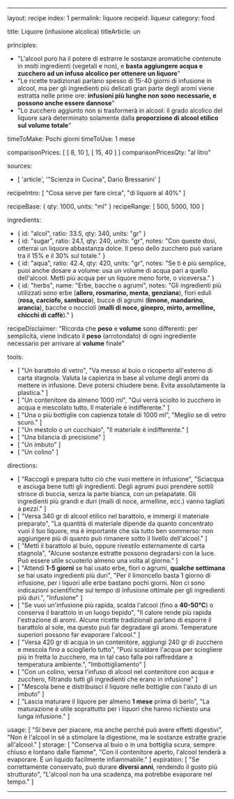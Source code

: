 ---

layout: recipe
index: 1
permalink: liquore
recipeid: liqueur
category: food

title: Liquore (infusione alcolica)
titleArticle: un

principles:
  - "L'alcool puro ha il potere di estrarre le sostanze aromatiche contenute in molti ingredienti (vegetali e non), e <strong>basta aggiungere acqua e zucchero ad un infuso alcolico per ottenere un liquore</strong>"
  - "Le ricette tradizionali parlano spesso di 15-40 giorni di infusione in alcool, ma per gli ingredienti più delicati gran parte degli aromi viene estratta nelle prime ore: <strong>infusioni più lunghe non sono necessarie, e possono anche essere dannose</strong>"
  - "Lo zucchero aggiunto non si trasformerà in alcool: il grado alcolico del liquore sarà determinato solamente dalla <strong>proporzione di alcool etilico sul volume totale</strong>"

timeToMake: Pochi giorni
timeToUse: 1 mese

comparisonPrices: [ [ 8, 10 ], [ 15, 40 ] ]
comparisonPricesQty: "al litro"

sources:
  - [ 'article', '"Scienza in Cucina", Dario Bressanini' ]

recipeIntro: [ "Cosa serve per fare circa", "di liquore al 40%" ]

recipeBase: { qty: 1000, units: "ml" }
recipeRange: [ 500, 5000, 100 ]

ingredients:
  - { id: "alcol",
      ratio: 33.5,
      qty: 340,
      units: "gr" }
  - { id: "sugar",
      ratio: 24.1,
      qty: 240,
      units: "gr",
      notes: "Con queste dosi, otterrai un liquore abbastanza dolce. Il peso dello zucchero può variare tra il 15% e il 30% sul totale." }
  - { id: "aqua",
      ratio: 42.4,
      qty: 420,
      units: "gr",
      notes: "Se ti è più semplice, puoi anche dosare a volume: usa un volume di acqua pari a quello dell'alcool. Metti più acqua per un liquore meno forte, o viceversa." }
  - { id: "herbs",
      name: "Erbe, bacche o agrumi",
      notes: "Gli ingredienti più utilizzati sono erbe (<strong>alloro, rosmarino, menta, genziana</strong>), fiori eduli (<strong>rosa, carciofo, sambuco</strong>), bucce di agrumi (<strong>limone, mandarino, arancia</strong>), bacche o noccioli (<strong>malli di noce, ginepro, mirto, armelline, chicchi di caffè</strong>)." }

recipeDisclaimer: "Ricorda che <strong>peso</strong> e <strong>volume</strong> sono differenti: per semplicità, viene indicato il <strong>peso</strong> (arrotondato) di ogni ingrediente necessario per arrivare al <strong>volume</strong> finale"

tools:
  - [ "Un barattolo di vetro", "Va messo al buio o ricoperto all'esterno di carta stagnola. Valuta la capienza in base al volume degli aromi da mettere in infusione. Deve potersi chiudere bene. Evita assolutamente la plastica." ]
  - [ "Un contenitore da almeno <span class='qtyspan'><span data-qty='volume.base' data-prec='1'>1000</span> ml</span>", "Qui verrà sciolto lo zucchero in acqua e mescolato tutto. Il materiale è indifferente." ]
  - [ "Una o più bottiglie con capienza totale di <span class='qtyspan'><span data-qty='volume.base'>1000</span> ml</span>", "Meglio se di vetro scuro." ]
  - [ "Un mestolo o un cucchiaio", "Il materiale è indifferente." ]
  - [ "Una bilancia di precisione" ]
  - [ "Un imbuto" ]
  - [ "Un colino" ]

directions:
  - [ "Raccogli e prepara tutto ciò che vuoi mettere in infusione", "Sciacqua e asciuga bene tutti gli ingredienti. Degli agrumi puoi prendere sottili strisce di buccia, senza la parte bianca, con un pelapatate. Gli ingredienti più grandi e duri (malli di noce, armelline, ecc.) vanno tagliati a pezzi." ]
  - [ "Versa <span class='qtyspan'><span data-qty='alcol'>340</span> gr</span> di alcool etilico nel barattolo, e immergi il materiale preparato", "La quantità di materiale dipende da quanto concentrato vuoi il tuo liquore, ma è importante che sia tutto ben sommerso: non aggiungere più di quanto può rimanere sotto il livello dell'alcool." ]
  - [ "Metti il barattolo al buio, oppure rivestilo esternamente di carta stagnola", "Alcune sostanze estratte possono degradarsi con la luce. Può essere utile scuoterlo almeno una volta al giorno." ]
  - [ "Attendi <strong>1-5 giorni</strong> se hai usato erbe, fiori o agrumi, <strong>qualche settimana</strong> se hai usato ingredienti più duri", "Per il limoncello basta 1 giorno di infusione, per i liquori alle erbe bastano pochi giorni. Non ci sono indicazioni scientifiche sul tempo di infusione ottimale per gli ingredienti più duri.", "Infusione" ]
  - [ "Se vuoi un'infusione più rapida, scalda l'alcool (fino a <strong>40-50°C</strong>) o conserva il barattolo in un luogo tiepido", "Il calore rende più rapida l'estrazione di aromi. Alcune ricette tradizionali parlano di esporre il barattolo al sole, ma questo può far degradare gli aromi. Temperature superiori possono far evaporare l'alcool." ]
  - [ "Versa <span class='qtyspan'><span data-qty='aqua'>420</span> gr</span> di acqua in un contenitore, aggiungi <span class='qtyspan'><span data-qty='sugar'>240</span> gr</span> di zucchero e mescola fino a scioglierlo tutto", "Puoi scaldare l'acqua per sciogliere più in fretta lo zucchero, ma in tal caso falla poi raffreddare a temperatura ambiente.", "Imbottigliamento" ]
  - [ "Con un colino, versa l'infuso di alcool nel contenitore con acqua e zucchero, filtrando tutti gli ingredienti che erano in infusione" ]
  - [ "Mescola bene e distribuisci il liquore nelle bottiglie con l'aiuto di un imbuto" ]
  - [ "Lascia maturare il liquore per almeno <strong>1 mese</strong> prima di berlo", "La maturazione è utile soprattutto per i liquori che hanno richiesto una lunga infusione." ]

usage: [ "Si beve per piacere, ma anche perché può avere effetti digestivi", "Non è l'alcool in sé a stimolare la digestione, ma le sostanze estratte grazie all'alcool." ]
storage: [ "Conserva al buio o in una bottiglia scura, sempre chiuso e lontano dalle fiamme", "Con il contenitore aperto, l'alcool tenderà a evaporare. È un liquido facilmente infiammabile." ]
expiration: [ "Se correttamente conservato, può durare <strong>diversi anni</strong>, rendendo il gusto più strutturato", "L'alcool non ha una scadenza, ma potrebbe evaporare nel tempo." ]

---